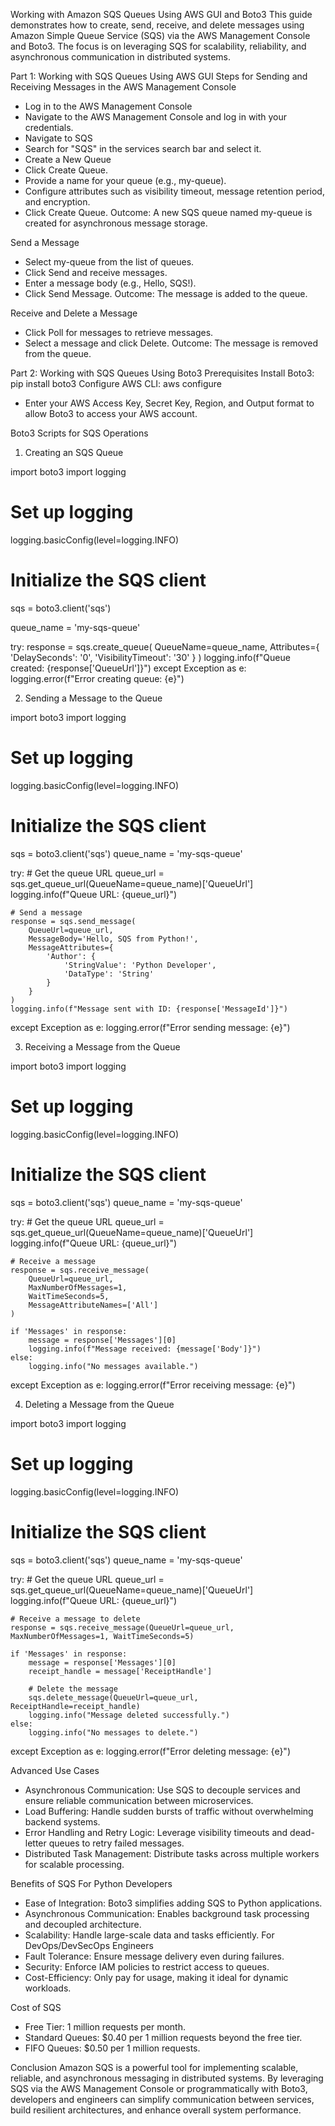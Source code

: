Working with Amazon SQS Queues Using AWS GUI and Boto3
This guide demonstrates how to create, send, receive, and delete messages using Amazon Simple Queue Service (SQS) via the AWS Management Console and Boto3. The focus is on leveraging SQS for scalability, reliability, and asynchronous communication in distributed systems.

Part 1: Working with SQS Queues Using AWS GUI
Steps for Sending and Receiving Messages in the AWS Management Console
- Log in to the AWS Management Console
- Navigate to the AWS Management Console and log in with your credentials.
- Navigate to SQS
- Search for "SQS" in the services search bar and select it.
- Create a New Queue
- Click Create Queue.
- Provide a name for your queue (e.g., my-queue).
- Configure attributes such as visibility timeout, message retention period, and encryption.
- Click Create Queue.
Outcome: A new SQS queue named my-queue is created for asynchronous message storage.

Send a Message
- Select my-queue from the list of queues.
- Click Send and receive messages.
- Enter a message body (e.g., Hello, SQS!).
- Click Send Message.
Outcome: The message is added to the queue.

Receive and Delete a Message
- Click Poll for messages to retrieve messages.
- Select a message and click Delete.
Outcome: The message is removed from the queue.

Part 2: Working with SQS Queues Using Boto3
Prerequisites
Install Boto3: pip install boto3
Configure AWS CLI: aws configure
- Enter your AWS Access Key, Secret Key, Region, and Output format to allow Boto3 to access your AWS account.

Boto3 Scripts for SQS Operations
1. Creating an SQS Queue

import boto3
import logging

# Set up logging
logging.basicConfig(level=logging.INFO)

# Initialize the SQS client
sqs = boto3.client('sqs')

queue_name = 'my-sqs-queue'

try:
    response = sqs.create_queue(
        QueueName=queue_name,
        Attributes={
            'DelaySeconds': '0',
            'VisibilityTimeout': '30'
        }
    )
    logging.info(f"Queue created: {response['QueueUrl']}")
except Exception as e:
    logging.error(f"Error creating queue: {e}")

2. Sending a Message to the Queue

import boto3
import logging

# Set up logging
logging.basicConfig(level=logging.INFO)

# Initialize the SQS client
sqs = boto3.client('sqs')
queue_name = 'my-sqs-queue'

try:
    # Get the queue URL
    queue_url = sqs.get_queue_url(QueueName=queue_name)['QueueUrl']
    logging.info(f"Queue URL: {queue_url}")

    # Send a message
    response = sqs.send_message(
        QueueUrl=queue_url,
        MessageBody='Hello, SQS from Python!',
        MessageAttributes={
            'Author': {
                'StringValue': 'Python Developer',
                'DataType': 'String'
            }
        }
    )
    logging.info(f"Message sent with ID: {response['MessageId']}")
except Exception as e:
    logging.error(f"Error sending message: {e}")

3. Receiving a Message from the Queue

import boto3
import logging

# Set up logging
logging.basicConfig(level=logging.INFO)

# Initialize the SQS client
sqs = boto3.client('sqs')
queue_name = 'my-sqs-queue'

try:
    # Get the queue URL
    queue_url = sqs.get_queue_url(QueueName=queue_name)['QueueUrl']
    logging.info(f"Queue URL: {queue_url}")

    # Receive a message
    response = sqs.receive_message(
        QueueUrl=queue_url,
        MaxNumberOfMessages=1,
        WaitTimeSeconds=5,
        MessageAttributeNames=['All']
    )

    if 'Messages' in response:
        message = response['Messages'][0]
        logging.info(f"Message received: {message['Body']}")
    else:
        logging.info("No messages available.")
except Exception as e:
    logging.error(f"Error receiving message: {e}")

4. Deleting a Message from the Queue

import boto3
import logging

# Set up logging
logging.basicConfig(level=logging.INFO)

# Initialize the SQS client
sqs = boto3.client('sqs')
queue_name = 'my-sqs-queue'

try:
    # Get the queue URL
    queue_url = sqs.get_queue_url(QueueName=queue_name)['QueueUrl']
    logging.info(f"Queue URL: {queue_url}")

    # Receive a message to delete
    response = sqs.receive_message(QueueUrl=queue_url, MaxNumberOfMessages=1, WaitTimeSeconds=5)

    if 'Messages' in response:
        message = response['Messages'][0]
        receipt_handle = message['ReceiptHandle']

        # Delete the message
        sqs.delete_message(QueueUrl=queue_url, ReceiptHandle=receipt_handle)
        logging.info("Message deleted successfully.")
    else:
        logging.info("No messages to delete.")
except Exception as e:
    logging.error(f"Error deleting message: {e}")

Advanced Use Cases
- Asynchronous Communication: Use SQS to decouple services and ensure reliable communication between microservices.
- Load Buffering: Handle sudden bursts of traffic without overwhelming backend systems.
- Error Handling and Retry Logic: Leverage visibility timeouts and dead-letter queues to retry failed messages.
- Distributed Task Management: Distribute tasks across multiple workers for scalable processing.

Benefits of SQS
For Python Developers
- Ease of Integration: Boto3 simplifies adding SQS to Python applications.
- Asynchronous Communication: Enables background task processing and decoupled architecture.
- Scalability: Handle large-scale data and tasks efficiently.
For DevOps/DevSecOps Engineers
- Fault Tolerance: Ensure message delivery even during failures.
- Security: Enforce IAM policies to restrict access to queues.
- Cost-Efficiency: Only pay for usage, making it ideal for dynamic workloads.

Cost of SQS
- Free Tier: 1 million requests per month.
- Standard Queues: $0.40 per 1 million requests beyond the free tier.
- FIFO Queues: $0.50 per 1 million requests.

Conclusion
Amazon SQS is a powerful tool for implementing scalable, reliable, and asynchronous messaging in distributed systems. By leveraging SQS via the AWS Management Console or programmatically with Boto3, developers and engineers can simplify communication between services, build resilient architectures, and enhance overall system performance.






